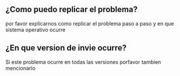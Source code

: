 ## ¿Como puedo replicar el problema?
por favor explicarnos como replicar el problema paso a paso y en que sistema operativo ocurre
## ¿En que version de invie ocurre?
Si este problema ocurre en todas las versiones porfavor tambien mencionarlo
